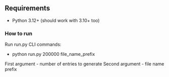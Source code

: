 ## Requirements
- Python 3.12+ (should work with 3.10+ too)



### How to run
Run run.py CLI commands:
- python run.py 200000 file_name_prefix

First argument - number of entries to generate
Second argument - file name prefix

